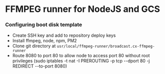 # FFMPEG runner for NodeJS and GCS

### Configuring boot disk template
* Create SSH key and add to repository deploy keys
* Install ffmpeg, node, npm, PM2 
* Clone git directory at `usr/local/ffmpeg-runner/broadcast.cx-ffmpeg-runner`
* Route 8080 to port 80 to allow node to access port 80 without root privileges (sudo iptables -t nat -I PREROUTING -p tcp --dport 80 -j REDIRECT --to-port 8080)




